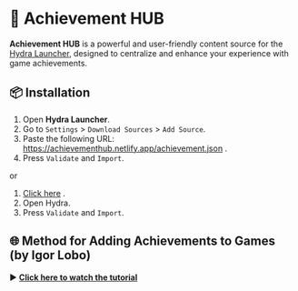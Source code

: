 # 🎯 Achievement HUB

**Achievement HUB** is a powerful and user-friendly content source for the [Hydra Launcher](https://hydralauncher.gg/), designed to centralize and enhance your experience with game achievements.

## 📦 Installation

1. Open **Hydra Launcher**.
2. Go to `Settings` > `Download Sources` > `Add Source`.
3. Paste the following URL: https://achievementhub.netlify.app/achievement.json .
4. Press `Validate` and `Import`.

or 

1. [Click here](hydralauncher://install-source?urls=https://achievementhub.netlify.app/achievement.json) .
2. Open Hydra.
3. Press `Validate` and `Import`.

## 🌐 Method for Adding Achievements to Games (by Igor Lobo)

▶️ **[Click here to watch the tutorial](https://www.youtube.com/watch?v=tdD_ekrTFfk)**
